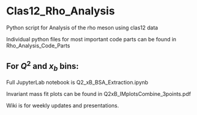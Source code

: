 # Clas12_Rho_Analysis
Python script for Analysis of the rho meson using clas12 data

Individual python files for most important code parts can be found in Rho_Analysis_Code_Parts

## For $Q^{2}$ and $x_{b}$ bins:
Full JupyterLab notebook is Q2_xB_BSA_Extraction.ipynb

Invariant mass fit plots can be found in Q2xB_IMplotsCombine_3points.pdf


Wiki is for weekly updates and presentations. 
